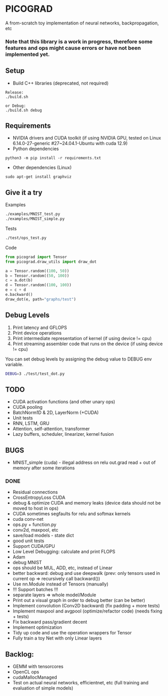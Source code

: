 # PICOGRAD

A from-scratch toy implementation of neural networks, backpropagation, etc

### Note that this library is a work in progress, therefore some features and ops might cause errors or have not been implemented yet.

## Setup

- Build C++ libraries (deprecated, not required)

```
Release:
./build.sh

or Debug:
./build.sh debug
```

## Requirements

- NVIDIA drivers and CUDA toolkit (if using NVIDIA GPU, tested on Linux 6.14.0-27-generic #27~24.04.1-Ubuntu with cuda 12.9)
- Python dependencies

```
python3 -m pip install -r requirements.txt
```

- Other dependencies (Linux)

```
sudo apt-get install graphviz
```

## Give it a try

Examples

```bash
./examples/MNIST_test.py
./examples/MNIST_simple.py
```

Tests

```bash
./test/ops_test.py
```

Code

```python
from picograd import Tensor
from picograd.draw_utils import draw_dot

a = Tensor.random((100, 50))
b = Tensor.random((50, 100))
c = a.dot(b)
d = Tensor.random((100, 100))
e = c + d
e.backward()
draw_dot(e, path="graphs/test")
```

## Debug Levels

1. Print latency and GFLOPS
2. Print device operations
3. Print intermediate representation of kernel (if using device != cpu)
4. Print streaming assembler code that runs on the device (if using device != cpu)

You can set debug levels by assigning the debug value to DEBUG env variable.

```bash
DEBUG=3 ./test/test_dot.py
```

## TODO

- CUDA activation functions (and other unary ops)
- CUDA pooling
- BatchNorm1D & 2D, LayerNorm (+CUDA)
- Unit tests
- RNN, LSTM, GRU
- Attention, self-attention, transformer
- Lazy buffers, scheduler, linearizer, kernel fusion

## BUGS

- MNIST_simple (cuda) - illegal address on relu out.grad read + out of memory after some iterations

### DONE

- Residual connections
- CrossEntropyLoss CUDA
- debug & optimize CUDA and memory leaks (device data should not be moved to host in ops)
- CUDA sometimes segfaults for relu and softmax kernels
- cuda conv-net
- ops.py + function.py
- conv2d, maxpool, etc
- save/load models - state dict
- good unit tests
- Support CUDA/GPU
- Low Level Debugging: calculate and print FLOPS
- Adam
- debug MNIST
- ops should be MUL, ADD, etc, instead of Linear
- better backward: debug and use deepwalk (prev: only tensors used in current op => recursively call backward())
- Use nn.Module instead of Tensors (manually)
- !!! Support batches !!!
- separate layers => whole model/Module
- Print out a visual graph in order to debug better (can be better)
- Implement convolution (Conv2D backward) (fix padding + more tests)
- Implement maxpool and avgpool (optimize/refactor code) (needs fixing + tests)
- Fix backward pass/gradient decent
- Implement optimization
- Tidy up code and use the operation wrappers for Tensor
- Fully train a toy Net with only Linear layers

## Backlog:

- GEMM with tensorcores
- OpenCL ops
- cudaMallocManaged
- Test on actual neural networks, efficientnet, etc (full training and evaluation of simple models)
